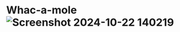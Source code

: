 # Whac-a-mole![Screenshot 2024-10-22 140219](https://github.com/user-attachments/assets/8ed16886-5ba9-4bf5-8166-dc2ce9e56f19)
